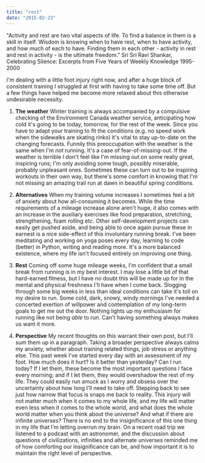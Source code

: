 ```yaml
---
title: "rest"
date: "2015-02-23"
---
```


<div class="message">
  "Activity and rest are two vital aspects of life. To find a balance in them is a skill in itself. Wisdom is knowing when to have rest, when to have activity, and how much of each to have. Finding them in each other - activity in rest and rest in activity - is the ultimate freedom.” Sri Sri Ravi Shankar, Celebrating Silence: Excerpts from Five Years of Weekly Knowledge 1995-2000
</div>

I'm dealing with a little foot injury right now, and after a huge block of consistent training I struggled at first with having to take some time off. But a few things have helped me become more relaxed about this otherwise undesirable necessity.

1) **The weather** Winter training is always accompanied by a compulsive checking of the Environment Canada weather service, anticipating how cold it's going to be today, tomorrow, for the rest of the week. Since you have to adapt your training to fit the conditions (e.g. no speed work when the sidewalks are skating rinks) it's vital to stay up-to-date on the changing forecasts. Funnily this preoccupation with the weather is the same when I'm _not_ running. It's a case of fear-of-missing-out. If the weather is terrible I don't feel like I'm missing out on some really great, inspiring runs; I'm only avoiding some tough, possibly miserable, probably unpleasant ones. Sometimes these can turn out to be inspiring workouts in their own way, but there's some comfort in knowing that I'm not missing an amazing trail run at dawn in beautiful spring conditions. 

2) **Alternatives** When my training volume increases I sometimes feel a bit of anxiety about how all-consuming it becomes. While the time requirements of a mileage increase alone aren't huge, it also comes with an increase in the auxiliary exercises like food preparation, stretching, strengthening, foam rolling etc. Other self-development projects can easily get pushed aside, and being able to once again pursue these in earnest is a nice side-effect of this involuntary running break. I've been meditating and working on yoga poses every day, learning to code (better) in Python, writing and reading more. It's a more balanced existence, where my life isn't focused entirely on improving one thing. 

3) **Rest** Coming off some huge mileage weeks, I'm confident that a small break from running is in my best interest. I may lose a little bit of that hard-earned fitness, but I have no doubt this will be made up for in the mental and physical freshness I'll have when I come back. Slogging through some big weeks in less than ideal conditions can take it's toll on my desire to run. Some cold, dark, snowy, windy mornings I've needed a concerted exertion of willpower and contemplation of my long-term goals to get me out the door. Nothing lights up my enthusiasm for running like not being _able_ to run. Can't having something always makes us want it more. 

4) **Perspective** My recent thoughts on this warrant their own post, but I'll sum them up in a paragraph. Taking a broader perspective always calms my anxiety, whether about training related things, job stress or anything else. This past week I've started every day with an assessment of my foot. How much does it hurt? Is it better than yesterday? Can I run today? If I let them, these become the most important questions I face every morning; and if I let them, they would overshadow the rest of my life. They could easily run amuck as I worry and obsess over the uncertainty about how long I'll need to take off. Stepping back to see just how narrow that focus is snaps me back to reality. This injury will not matter much when it comes to my whole life, and my life will matter even less when it comes to the whole world, and what does the whole world matter when you think about the universe? And what if there are infinite universes? There is no end to the insignificance of this one thing in my life that I'm letting overrun my brain. On a recent road trip we listened to a podcast with an astronomer, and the discussion about questions of civilizations, infinities and alternate universes reminded me of how comforting our insignificance can be, and how important it is to maintain the right level of perspective.